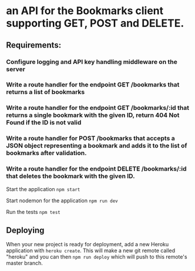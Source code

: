 # an API for the Bookmarks client supporting GET, POST and DELETE.

## Requirements:

### Configure logging and API key handling middleware on the server
### Write a route handler for the endpoint GET /bookmarks that returns a list of bookmarks
### Write a route handler for the endpoint GET /bookmarks/:id that returns a single bookmark with the given ID, return 404 Not Found if the ID is not valid
### Write a route handler for POST /bookmarks that accepts a JSON object representing a bookmark and adds it to the list of bookmarks after validation.
### Write a route handler for the endpoint DELETE /bookmarks/:id that deletes the bookmark with the given ID.

Start the application `npm start`

Start nodemon for the application `npm run dev`

Run the tests `npm test`

## Deploying

When your new project is ready for deployment, add a new Heroku application with `heroku create`. This will make a new git remote called "heroku" and you can then `npm run deploy` which will push to this remote's master branch.
